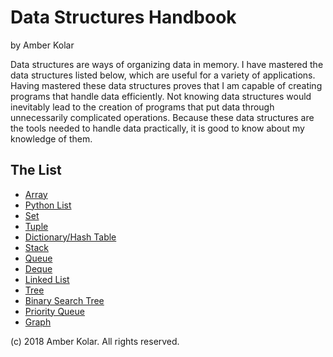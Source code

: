 # Data Structures Handbook

by Amber Kolar

Data structures are ways of organizing data in memory. I have mastered the data structures listed below, which are useful for a variety of applications. Having mastered these data structures proves that I am capable of creating programs that handle data efficiently. Not knowing data structures would inevitably lead to the creation of programs that put data through unnecessarily complicated operations. Because these data structures are the tools needed to handle data practically, it is good to know about my knowledge of them.

## The List

* [Array](array.md)
* [Python List](python_list.md) 
* [Set](set.md)
* [Tuple](tuple.md)
* [Dictionary/Hash Table](dictionary.md)
* [Stack](stack.md)
* [Queue](queue.md)
* [Deque](deque.md)
* [Linked List](linked_list.md)
* [Tree](tree.md)
* [Binary Search Tree](bst.md)
* [Priority Queue](priority_queue.md)
* [Graph](graph.md)

(c) 2018 Amber Kolar. All rights reserved.